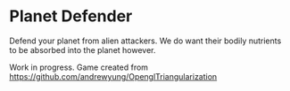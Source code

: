 # Planet Defender
Defend your planet from alien attackers. We do want their bodily nutrients to be absorbed into the planet however.

Work in progress. 
Game created from https://github.com/andrewyung/OpenglTriangularization
